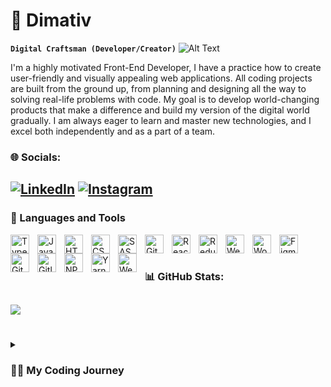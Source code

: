 # 🦔 Dimativ

**`Digital Craftsman (Developer/Creator)`** ![Alt Text](https://media.giphy.com/media/vFKqnCdLPNOKc/giphy.gif)

I'm a highly motivated Front-End Developer, I have a practice how to create user-friendly and visually appealing web applications. All coding projects are built from the ground up, from planning and designing all the way to solving real-life problems with code. My goal is to develop world-changing products that make a difference and build my version of the digital world gradually. I am always eager to learn and master new technologies, and I excel both independently and as a part of a team.

### 🌐 Socials:   
[![LinkedIn](https://img.shields.io/badge/LinkedIn-%230077B5.svg?logo=linkedin&logoColor=white)](https://linkedin.com/in/dimativ)
[![Instagram](https://img.shields.io/badge/Instagram-%23E4405F.svg?logo=Instagram&logoColor=white)](https://instagram.com/litva_3) 
---

### 🧰 Languages and Tools

<img align="left" alt="TypeScript" width="30px" style="padding-right:10px;" src="https://cdn.jsdelivr.net/gh/devicons/devicon/icons/typescript/typescript-plain.svg" />
<img align="left" alt="JavaScript" width="30px" style="padding-right:10px;" src="https://cdn.jsdelivr.net/gh/devicons/devicon/icons/javascript/javascript-original.svg" />
<img align="left" alt="HTML" width="30px" style="padding-right:10px;" src="https://cdn.jsdelivr.net/gh/devicons/devicon/icons/html5/html5-plain.svg" />
<img align="left" alt="CSS" width="30px" style="padding-right:10px;" src="https://cdn.jsdelivr.net/gh/devicons/devicon/icons/css3/css3-plain.svg" />
<img align="left" alt="SASS" width="30px" style="padding-right:10px;" src="https://cdn.jsdelivr.net/gh/devicons/devicon/icons/sass/sass-original.svg" />
<img align="left" alt="Git" width="30px" style="padding-right:10px;" src="https://cdn.jsdelivr.net/gh/devicons/devicon/icons/git/git-original.svg" />
<img align="left" alt="React" width="30px" style="padding-right:10px;" src="https://cdn.jsdelivr.net/gh/devicons/devicon/icons/react/react-original.svg" />
<img align="left" alt="Redux" width="30px" style="padding-right:10px;" src="https://cdn.jsdelivr.net/gh/devicons/devicon/icons/redux/redux-original.svg" />
<img align="left" alt="Webflow" width="30px" style="padding-right:10px;" src="https://cdn.jsdelivr.net/gh/devicons/devicon/icons/webflow/webflow-original.svg" />
<img align="left" alt="Wordpress" width="30px" style="padding-right:10px;" src="https://cdn.jsdelivr.net/gh/devicons/devicon/icons/wordpress/wordpress-plain.svg" />
<img align="left" alt="Figma" width="30px" style="padding-right:10px;" src="https://cdn.jsdelivr.net/gh/devicons/devicon/icons/figma/figma-original.svg" />
<img align="left" alt="GitHub" width="30px" style="padding-right:10px;" src="https://cdn.jsdelivr.net/gh/devicons/devicon/icons/github/github-original.svg" />
<img align="left" alt="Gitlab" width="30px" style="padding-right:10px;" src="https://cdn.jsdelivr.net/gh/devicons/devicon/icons/gitlab/gitlab-original.svg" />
<img align="left" alt="NPM" width="30px" style="padding-right:10px;" src="https://cdn.jsdelivr.net/gh/devicons/devicon/icons/npm/npm-original-wordmark.svg" />
<img align="left" alt="Yarn" width="30px" style="padding-right:10px;" src="https://cdn.jsdelivr.net/gh/devicons/devicon/icons/yarn/yarn-original.svg" />
<img align="left" alt="Webpack" width="30px" style="padding-right:10px;" src="https://cdn.jsdelivr.net/gh/devicons/devicon/icons/webpack/webpack-plain.svg" />
<br />

#

### 📊 GitHub Stats:
![](https://github-readme-stats.vercel.app/api/top-langs/?username=Dimativ&theme=buefy&hide_border=false&include_all_commits=false&count_private=false&layout=compact)
---

#
<details>
 <summary><h3>👨‍💻 My Coding Journey</h3></summary>
   I was born in small village Lvove, Ukraine. When I was 9 mounth, my family migrate to Dnipro, Ukraine. Later I went to primary school, and started studying at math class.

The next step in my life was studying at gymnasium, in which, for my academic performance, I was awarded a diploma for excelling in computer science.

Having passed the exams, I obtained a place at the Dnipro technical university. At university, I am studying Computer engineering. I consider myself very responsible and curiousness towards the knowledge that is displayed in my grades.

In May 2022, I made a desicion try my skills at work. This one, albeit small, but the work experience gave me an impetus to development and I understand what I want to do in the near future. During this period, experience was gained with: React, Rest API, Figma and the most popular libraries for React.

Now I am learning React and developing my own pet projects. 

I have also always been into sports. I played football semi-professionally. Now I do physical exercise at the gym. All these activities have always helped me to stay mentally healthy and insatiable for my work.

In conclusion, I want to say about my life principle - "Do with passion !"
<!--
**Dimativ/Dimativ** is a ✨ _special_ ✨ repository because its `README.md` (this file) appears on your GitHub profile.

Here are some ideas to get you started:

- 🔭 I’m currently working on ...
- 🌱 I’m currently learning ...
- 👯 I’m looking to collaborate on ...
- 🤔 I’m looking for help with ...
- 💬 Ask me about ...
- 📫 How to reach me: ...
- 😄 Pronouns: ...
- ⚡ Fun fact: ...
-->
